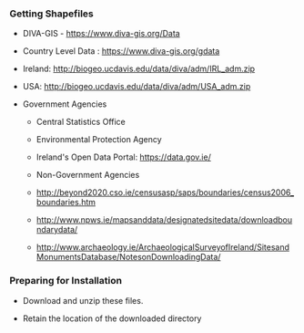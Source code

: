 ### Getting Shapefiles

* DIVA-GIS - https://www.diva-gis.org/Data

 - Country Level Data : https://www.diva-gis.org/gdata

 - Ireland: http://biogeo.ucdavis.edu/data/diva/adm/IRL_adm.zip

 - USA: http://biogeo.ucdavis.edu/data/diva/adm/USA_adm.zip

* Government Agencies

  - Central Statistics Office

  - Environmental Protection Agency

  - Ireland's Open Data Portal: https://data.gov.ie/
 
  - Non-Government Agencies
  
  - http://beyond2020.cso.ie/censusasp/saps/boundaries/census2006_boundaries.htm

  -  http://www.npws.ie/mapsanddata/designatedsitedata/downloadboundarydata/

  - http://www.archaeology.ie/ArchaeologicalSurveyofIreland/SitesandMonumentsDatabase/NotesonDownloadingData/

### Preparing for Installation

* Download and unzip these files.

 - Retain the location of the downloaded directory
